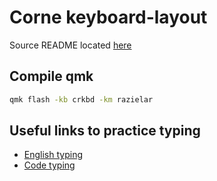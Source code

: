 # Corne keyboard-layout

Source README located [here](https://github.com/qmk/qmk_firmware)

## Compile qmk

``` bash
qmk flash -kb crkbd -km razielar
```

## Useful links to practice typing

* [English typing](https://www.colemak.academy/)
* [Code typing](https://www.speedcoder.net/lessons/py/1/)


